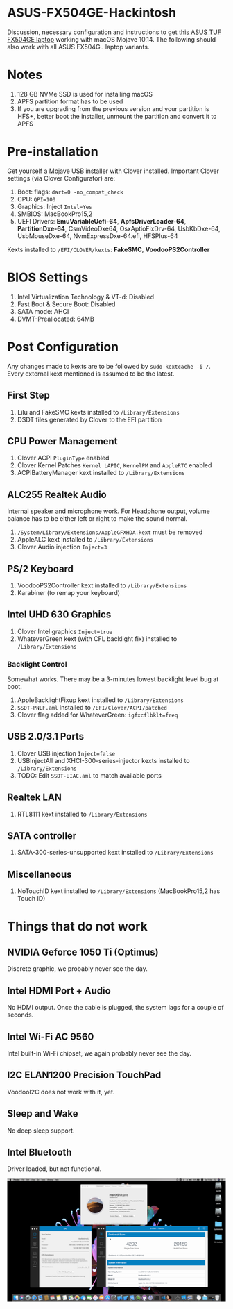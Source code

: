 # ASUS-FX504GE-Hackintosh
Discussion, necessary configuration and instructions to get [this ASUS TUF FX504GE laptop](https://www.ultrabookreview.com/19725-asus-tuf-fx504ge-review/) working with macOS Mojave 10.14. The following should also work with all ASUS FX504G.. laptop variants.

# Notes
1. 128 GB NVMe SSD is used for installing macOS
2. APFS partition format has to be used
3. If you are upgrading from the previous version and your partition is HFS+, better boot the installer, unmount the partition and convert it to APFS

# Pre-installation
Get yourself a Mojave USB installer with Clover installed. Important Clover settings (via Clover Configurator) are:
1. Boot: flags: `dart=0 -no_compat_check`
2. CPU: `QPI=100`
3. Graphics: Inject `Intel=Yes`
4. SMBIOS: MacBookPro15,2
5. UEFI Drivers: **EmuVariableUefi-64**, **ApfsDriverLoader-64**, **PartitionDxe-64**, CsmVideoDxe64, OsxAptioFixDrv-64, UsbKbDxe-64, UsbMouseDxe-64, NvmExpressDxe-64.efi, HFSPlus-64
 
Kexts installed to `/EFI/CLOVER/kexts`: **FakeSMC**, **VoodooPS2Controller**

# BIOS Settings
1. Intel Virtualization Technology & VT-d: Disabled
2. Fast Boot & Secure Boot: Disabled
3. SATA mode: AHCI
4. DVMT-Preallocated: 64MB

# Post Configuration
Any changes made to kexts are to be followed by `sudo kextcache -i /`.
Every external kext mentioned is assumed to be the latest.
## First Step
1. Lilu and FakeSMC kexts installed to `/Library/Extensions`
2. DSDT files generated by Clover to the EFI partition
## CPU Power Management
1. Clover ACPI `PluginType` enabled
2. Clover Kernel Patches `Kernel LAPIC`, `KernelPM` and `AppleRTC` enabled
3. ACPIBatteryManager kext installed to `/Library/Extensions`
## ALC255 Realtek Audio
Internal speaker and microphone work. For Headphone output, volume balance has to be either left or right to make the sound normal.
1. `/System/Library/Extensions/AppleGFXHDA.kext` must be removed
2. AppleALC kext installed to `/Library/Extensions`
3. Clover Audio injection `Inject=3`
## PS/2 Keyboard
1. VoodooPS2Controller kext installed to `/Library/Extensions`
2. Karabiner (to remap your keyboard)
## Intel UHD 630 Graphics
1. Clover Intel graphics `Inject=true`
2. WhateverGreen kext (with CFL backlight fix) installed to `/Library/Extensions`
### Backlight Control
Somewhat works. There may be a 3-minutes lowest backlight level bug at boot.
1. AppleBacklightFixup kext installed to `/Library/Extensions`
2. `SSDT-PNLF.aml` installed to `/EFI/Clover/ACPI/patched`
3. Clover flag added for WhateverGreen: `igfxcflbklt=freq`
## USB 2.0/3.1 Ports
1. Clover USB injection `Inject=false`
2. USBInjectAll and XHCI-300-series-injector kexts installed to `/Library/Extensions`
3. TODO: Edit `SSDT-UIAC.aml` to match available ports
## Realtek LAN
1. RTL8111 kext installed to `/Library/Extensions`
## SATA controller
1. SATA-300-series-unsupported kext installed to `/Library/Extensions`
## Miscellaneous
1. NoTouchID kext installed to `/Library/Extensions` (MacBookPro15,2 has Touch ID)

# Things that do not work
## NVIDIA Geforce 1050 Ti (Optimus)
Discrete graphic, we probably never see the day.
## Intel HDMI Port + Audio
No HDMI output. Once the cable is plugged, the system lags for a couple of seconds.
## Intel Wi-Fi AC 9560
Intel built-in Wi-Fi chipset, we again probably never see the day.
## I2C ELAN1200 Precision TouchPad
VoodooI2C does not work with it, yet.
## Sleep and Wake
No deep sleep support.
## Intel Bluetooth
Driver loaded, but not functional.

![Screenshot](FX504GE-SS.png?raw=true)
